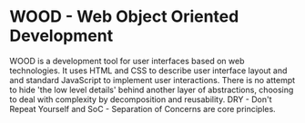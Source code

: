 # WOOD - Web Object Oriented Development

WOOD is a development tool for user interfaces based on web technologies. It uses HTML  and CSS  to describe user interface layout and and standard JavaScript to implement user interactions. There is no attempt to hide 'the low level details'  behind another layer of abstractions, choosing to deal with complexity by decomposition and reusability. DRY - Don't Repeat Yourself and SoC - Separation of Concerns are core principles.

